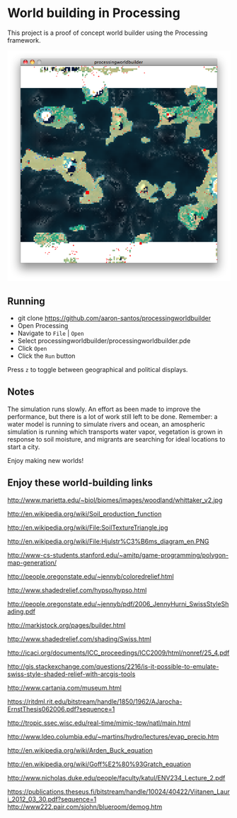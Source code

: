 World building in Processing
==========

This project is a proof of concept world builder using the Processing framework.

<img src="https://github.com/aaron-santos/processingworldbuilder/raw/master/doc/ss1.png" alt="Screenshot" />

## Running
* git clone https://github.com/aaron-santos/processingworldbuilder
* Open Processing
* Navigate to `File` | `Open`
* Select processingworldbuilder/processingworldbuilder.pde
* Click `Open`
* Click the `Run` button

Press `z` to toggle between geographical and political displays.
    
## Notes
The simulation runs slowly. An effort as been made to improve the performance, but there is a lot of work still left
to be done.
Remember: a water model is running to simulate rivers and ocean, an amospheric simulation is running which
transports water vapor, vegetation is grown in response to soil moisture, and migrants are searching for ideal
locations to start a city.

Enjoy making new worlds!

## Enjoy these world-building links
http://www.marietta.edu/~biol/biomes/images/woodland/whittaker_v2.jpg

http://en.wikipedia.org/wiki/Soil_production_function

http://en.wikipedia.org/wiki/File:SoilTextureTriangle.jpg

http://en.wikipedia.org/wiki/File:Hjulstr%C3%B6ms_diagram_en.PNG

http://www-cs-students.stanford.edu/~amitp/game-programming/polygon-map-generation/

http://people.oregonstate.edu/~jennyb/coloredrelief.html

http://www.shadedrelief.com/hypso/hypso.html

http://people.oregonstate.edu/~jennyb/pdf/2006_JennyHurni_SwissStyleShading.pdf

http://markjstock.org/pages/builder.html

http://www.shadedrelief.com/shading/Swiss.html

http://icaci.org/documents/ICC_proceedings/ICC2009/html/nonref/25_4.pdf

http://gis.stackexchange.com/questions/2216/is-it-possible-to-emulate-swiss-style-shaded-relief-with-arcgis-tools

http://www.cartania.com/museum.html

https://ritdml.rit.edu/bitstream/handle/1850/1962/AJarocha-ErnstThesis062006.pdf?sequence=1

http://tropic.ssec.wisc.edu/real-time/mimic-tpw/natl/main.html

http://www.ldeo.columbia.edu/~martins/hydro/lectures/evap_precip.htm

http://en.wikipedia.org/wiki/Arden_Buck_equation

http://en.wikipedia.org/wiki/Goff%E2%80%93Gratch_equation

http://www.nicholas.duke.edu/people/faculty/katul/ENV234_Lecture_2.pdf

https://publications.theseus.fi/bitstream/handle/10024/40422/Viitanen_Lauri_2012_03_30.pdf?sequence=1
http://www222.pair.com/sjohn/blueroom/demog.htm